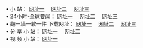 &#8226; 小 站：
<a href="http://css22.ga/" target="_blank">网址一</a>
　<a href="http://tv555.cf/" target="_blank">网址二</a>
　<a href="http://qq404.cf/" target="_blank">网址三</a>
　<br />
&#8226; 24小时-全球要闻：
<a href="http://css22.ga/read/go/n1.html" target="_blank">网址一</a>
　<a href="http://tv555.cf/read/go/n1.html" target="_blank">网址二</a>
　<a href="http://qq404.cf/read/go/n1.html" target="_blank">网址三</a>
　<br />
&#8226; 翻一墙一软一件 下载网址：
<a href="http://css22.ga/read/go/f1.html" target="_blank">网址一</a>
　<a href="http://tv555.cf/read/go/f2.html" target="_blank">网址二</a>
　<a href="http://qq404.cf/read/go/f3.html" target="_blank">网址三</a>
<br />
&#8226; 分 享 小 站：
<a href="http://css22.ga/" target="_blank">网址一</a>
　<a href="http://tv555.cf/" target="_blank">网址二</a>
<br />
&#8226; 视 频 小 站：
<a href="http://qq404.cf/" target="_blank">网址一</a><br />
